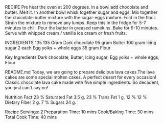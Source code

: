 RECIPE 
Pre heat the oven at 200 degrees.
In a bowl add chocolate and butter. Melt it.
In another bowl whisk together sugar and eggs.
Mix together the chocolate-butter mixture with the sugar-eggs mixture.
Fold in the flour.
Strain the mixture to remove any lumps.
Keep this in the fridge for 5-7 minutes to chill.
Pour the batter in greased ramekins.
Bake for 9-10 minutes.
Serve with whipped cream / vanilla ice cream or fresh fruits.








INGREDIENTS
135 135 Gram Dark chocolate
95 gram Butter
100 gram Icing sugar
2 each Egg yolks + whole eggs
35 gram Flour

Key Ingredients
Dark chocolate, Butter, Icing sugar, Egg yolks + whole eggs, Flour




README.md
Today, we are going to prepare delicious lava cakes.The lava cakes are some special molten cakes.
A perfect desert for every occasion! Classic chocolate lava cake made with five simple ingredients. So decadent, you just can't say no!

Nutrition Fact
23 % Saturated Fat 3.5 g.
23 % Trans Fat 1 g.
12 %
12 % Dietary Fiber 2 g.
7 % Sugars 24 g.

Recipe Servings: 2 Preparation Time: 10 mins Cook/Baking Time: 30 mins Total Cook Time: 40 mins
